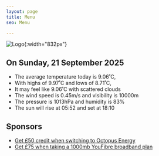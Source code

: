 ```yaml
---
layout: page
title: Menu
seo: Menu

---
```


![Logo](/images/logo.jpg){:width="832px"}

<!-- weather_marker starts -->
## On Sunday, 21 September 2025

- The average temperature today is 9.06˚C,
- With highs of 9.97˚C and lows of 8.71˚C,
- It may feel like 9.06˚C with scattered clouds
- The wind speed is 0.45m/s and visibility is 10000m
- The pressure is 1013hPa and humidity is 83%
- The sun will rise at 05:52 and set at 18:10

<!-- weather_marker ends -->

## Sponsors

- [Get £50 credit when switching to Octopus Energy](https://bit.ly/3oD1nnS)
- [Get £75 when taking a 1000mb YouFibre broadband plan](https://aklam.io/91zWhU?)
